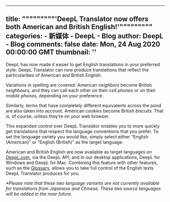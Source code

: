 
---
title: """""""""'DeepL Translator now offers both American and British English!'"""""""""
categories: 
    - 新媒体
    - DeepL - Blog
author: DeepL - Blog
comments: false
date: Mon, 24 Aug 2020 00:00:00 GMT
thumbnail: ''
---

<div>   
<p>     DeepL has now made it easier to get English translations in your preferred style: DeepL Translator can now produce translations that reflect the particularities of American and British English.     </p>     <p>     Variations in spelling are covered: American <i>neighbors</i> become British <i>neighbours</i>, and they can call each other on their <i>cell phones</i> or on their <i>mobile phones</i>, depending on your preference.     </p>     <p>     Similarly, terms that have completely different equivalents across the pond are also taken into account. American <i>cookies</i> become British <i>biscuits</i>. That is, of course, unless they’re on your web browser.     </p>     <p>     This expanded control over DeepL Translator enables you to more quickly get translations that respect the language conventions that you prefer. To set the language variety you would like, simply select either “English (American)” or “English (British)” as the target language.     </p>     <p>     American and British English are now available as target languages on <a href="https://www.deepl.com/translator">DeepL.com</a>, via the DeepL API, and in our desktop applications, DeepL for Windows and DeepL for Mac. Combining this feature with other features, such as the <a href="https://www.deepl.com/blog/20200506.html">Glossary</a>, allows you to take full control of the English texts DeepL Translator produces for you.     </p>     <p>     <i>*Please note that these two language variants are not currently available for translations from Japanese and Chinese. These two source languages will be added in the near future.</i>     </p>  
</div>
            